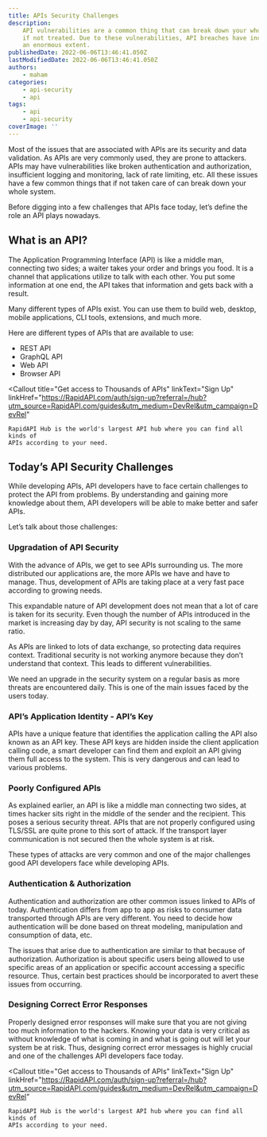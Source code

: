```yaml
---
title: ​​APIs Security Challenges
description:
    API vulnerabilities are a common thing that can break down your whole system
    if not treated. Due to these vulnerabilities, API breaches have increased to
    an enormous extent.
publishedDate: 2022-06-06T13:46:41.050Z
lastModifiedDate: 2022-06-06T13:46:41.050Z
authors:
    - maham
categories:
    - api-security
    - api
tags:
    - api
    - api-security
coverImage: ''
---
```


<Lead>

Most of the issues that are associated with APIs are its security and data validation. As APIs are very commonly used, they are prone to attackers. APIs may have vulnerabilities like broken authentication and authorization, insufficient logging and monitoring, lack of rate limiting, etc. All these issues have a few common things that if not taken care of can break down your whole system.

</Lead>

Before digging into a few challenges that APIs face today, let’s define the role an API plays nowadays.

## What is an API?

The Application Programming Interface (API) is like a middle man, connecting two sides; a waiter takes your order and brings you food. It is a channel that applications utilize to talk with each other. You put some information at one end, the API takes that information and gets back with a result.

Many different types of APIs exist. You can use them to build web, desktop, mobile applications, CLI tools, extensions, and much more.

Here are different types of APIs that are available to use:

-   REST API
-   GraphQL API
-   Web API
-   Browser API

<Callout
	title="Get access to Thousands of APIs"
	linkText="Sign Up"
	linkHref="https://RapidAPI.com/auth/sign-up?referral=/hub?utm_source=RapidAPI.com/guides&utm_medium=DevRel&utm_campaign=DevRel"
>
	RapidAPI Hub is the world's largest API hub where you can find all kinds of
	APIs according to your need.
</Callout>

## Today’s API Security Challenges

While developing APIs, API developers have to face certain challenges to protect the API from problems. By understanding and gaining more knowledge about them, API developers will be able to make better and safer APIs.

Let’s talk about those challenges:

### Upgradation of API Security

With the advance of APIs, we get to see APIs surrounding us. The more distributed our applications are, the more APIs we have and have to manage. Thus, development of APIs are taking place at a very fast pace according to growing needs.

This expandable nature of API development does not mean that a lot of care is taken for its security. Even though the number of APIs introduced in the market is increasing day by day, API security is not scaling to the same ratio.

As APIs are linked to lots of data exchange, so protecting data requires context. Traditional security is not working anymore because they don’t understand that context. This leads to different vulnerabilities.

We need an upgrade in the security system on a regular basis as more threats are encountered daily. This is one of the main issues faced by the users today.

### API’s Application Identity - API’s Key

APIs have a unique feature that identifies the application calling the API also known as an API key. These API keys are hidden inside the client application calling code, a smart developer can find them and exploit an API giving them full access to the system. This is very dangerous and can lead to various problems.

### Poorly Configured APIs

As explained earlier, an API is like a middle man connecting two sides, at times hacker sits right in the middle of the sender and the recipient. This poses a serious security threat. APIs that are not properly configured using TLS/SSL are quite prone to this sort of attack. If the transport layer communication is not secured then the whole system is at risk.

These types of attacks are very common and one of the major challenges good API developers face while developing APIs.

### Authentication & Authorization

Authentication and authorization are other common issues linked to APIs of today. Authentication differs from app to app as risks to consumer data transported through APIs are very different. You need to decide how authentication will be done based on threat modeling, manipulation and consumption of data, etc.

The issues that arise due to authentication are similar to that because of authorization. Authorization is about specific users being allowed to use specific areas of an application or specific account accessing a specific resource. Thus, certain best practices should be incorporated to avert these issues from occurring.

### Designing Correct Error Responses

Properly designed error responses will make sure that you are not giving too much information to the hackers. Knowing your data is very critical as without knowledge of what is coming in and what is going out will let your system be at risk. Thus, designing correct error messages is highly crucial and one of the challenges API developers face today.

<Callout
	title="Get access to Thousands of APIs"
	linkText="Sign Up"
	linkHref="https://RapidAPI.com/auth/sign-up?referral=/hub?utm_source=RapidAPI.com/guides&utm_medium=DevRel&utm_campaign=DevRel"
>
	RapidAPI Hub is the world's largest API hub where you can find all kinds of
	APIs according to your need.
</Callout>
